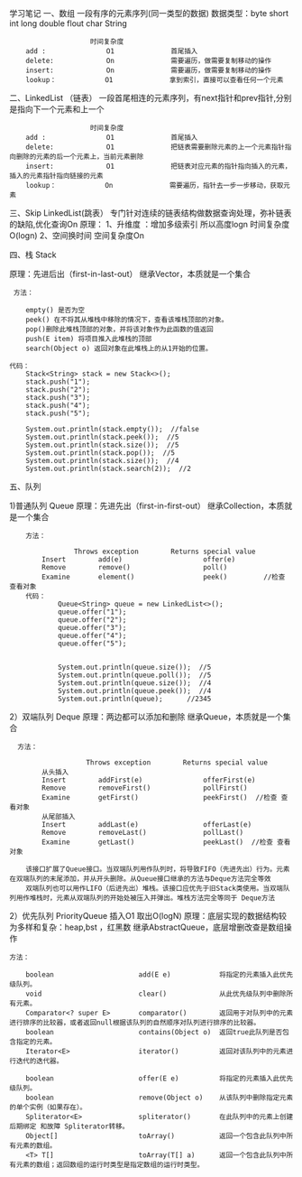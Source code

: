 学习笔记
一、数组
    一段有序的元素序列(同一类型的数据)
    数据类型：byte short int long double flout char String

                        时间复杂度
        add :               O1              首尾插入
        delete:             On              需要遍历，做需要复制移动的操作
        insert:             On              需要遍历，做需要复制移动的操作
        lookup：            O1              拿到索引，直接可以查看任何一个元素

二、LinkedList （链表）
    一段首尾相连的元素序列，有next指针和prev指针,分别是指向下一个元素和上一个

                        时间复杂度
        add :               O1              首尾插入
        delete:             O1              把链表需要删除元素的上一个元素指针指向删除的元素的后一个元素上，当前元素删除
        insert:             O1              把链表对应元素的指针指向插入的元素，插入的元素指针指向链接的元素
        lookup：            On              需要遍历，指针去一步一步移动，获取元素

三、Skip LinkedList(跳表）
    专门针对连续的链表结构做数据查询处理，弥补链表的缺陷,优化查询On
    原理：
        1、升维度 ：增加多级索引   所以高度logn 时间复杂度O(logn)
        2、空间换时间 空间复杂度On

四、栈 Stack
    
原理：先进后出（first-in-last-out）
    继承Vector，本质就是一个集合
   
     方法：

        empty() 是否为空
        peek() 在不将其从堆栈中移除的情况下，查看该堆栈顶部的对象。
        pop()删除此堆栈顶部的对象，并将该对象作为此函数的值返回
        push(E item) 将项目推入此堆栈的顶部
        search(Object o) 返回对象在此堆栈上的从1开始的位置。

    代码：
        Stack<String> stack = new Stack<>();
        stack.push("1");     
        stack.push("2");
        stack.push("3");
        stack.push("4");
        stack.push("5");

        System.out.println(stack.empty());  //false
        System.out.println(stack.peek());  //5
        System.out.println(stack.size());  //5
        System.out.println(stack.pop());  //5
        System.out.println(stack.size());  //4
        System.out.println(stack.search(2));  //2

五、队列 
    
1)普通队列 Queue
        原理：先进先出（first-in-first-out）
        继承Collection，本质就是一个集合

        方法：

                    Throws exception        Returns special value
            Insert        add(e)                    offer(e)         
            Remove        remove()                  poll()
            Examine       element()                 peek()         //检查 查看对象
        代码：
                Queue<String> queue = new LinkedList<>();
                queue.offer("1");
                queue.offer("2");
                queue.offer("3");
                queue.offer("4");
                queue.offer("5");
        
        
                System.out.println(queue.size());  //5
                System.out.println(queue.poll());  //5
                System.out.println(queue.size());  //4
                System.out.println(queue.peek());  //4
                System.out.println(queue);      //2345

2）双端队列 Deque
    原理：两边都可以添加和删除
    继承Queue，本质就是一个集合
  
      方法：
        
                       Throws exception        Returns special value
            从头插入
            Insert        addFirst(e)               offerFirst(e)       
            Remove        removeFirst()             pollFirst()
            Examine       getFirst()                peekFirst()  //检查 查看对象
            从尾部插入
            Insert        addLast(e)                offerLast(e)       
            Remove        removeLast()              pollLast()
            Examine       getLast()                 peekLast()  //检查 查看对象
        
        该接口扩展了Queue接口。当双端队列用作队列时，将导致FIFO（先进先出）行为。元素在双端队列的末尾添加，并从开头删除。从Queue接口继承的方法与Deque方法完全等效
        双端队列也可以用作LIFO（后进先出）堆栈。该接口应优先于旧Stack类使用。当双端队列用作堆栈时，元素从双端队列的开始处被压入并弹出。堆栈方法完全等同于 Deque方法

2）优先队列 PriorityQueue        插入O1  取出O(logN)
    原理：底层实现的数据结构较为多样和复杂：heap,bst ，红黑数
    继承AbstractQueue，底层增删改查是数组操作
        
    方法：
        
        boolean	                    add(E e)		    将指定的元素插入此优先级队列。
        void	                    clear()		        从此优先级队列中删除所有元素。
        Comparator<? super E>	    comparator()		返回用于对队列中的元素进行排序的比较器，或者返回null根据该队列的自然顺序对队列进行排序的比较器。
        boolean	                    contains(Object o)	返回true此队列是否包含指定的元素。
        Iterator<E>	                iterator()		    返回对该队列中的元素进行迭代的迭代器。
       
        boolean	                    offer(E e)		    将指定的元素插入此优先级队列。
        boolean	                    remove(Object o)	从该队列中删除指定元素的单个实例（如果存在）。
        Spliterator<E>	            spliterator()		在此队列中的元素上创建后期绑定 和故障 Spliterator转移。
        Object[]	                toArray()		    返回一个包含此队列中所有元素的数组。
        <T> T[]	                    toArray(T[] a)		返回一个包含此队列中所有元素的数组；返回数组的运行时类型是指定数组的运行时类型。
    


















